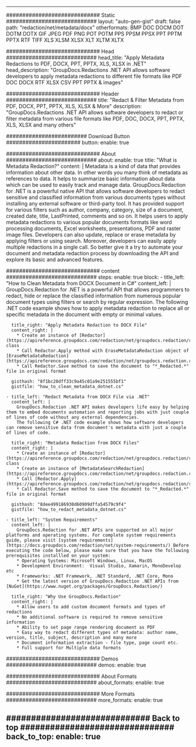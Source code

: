 













---
############################# Static ############################
layout: "auto-gen-gist"
draft: false
path: "redaction/net/metadata/docx"
otherformats: BMP DOC DOCM DOT DOTM DOTX GIF JPEG PDF PNG POT POTM PPS PPSM PPSX PPT PPTM PPTX RTF TIFF XLS XLSM XLSX XLT XLTM XLTX  


############################# Head ############################
head_title: "Apply Metadata Redactions to PDF, DOCX, PPT, PPTX, XLS, XLSX in .NET"
head_description: "GroupDocs.Redactions .NET API allows software developers to apply metadata redactions to different file formats like PDF DOC DOCX RTF XLSX CSV PPT PPTX & images"

############################# Header ############################
title: "Redact & Filter Metadata from PDF, DOCX, PPT, PPTX, XLS, XLSX & More"
description: "GroupDocs.Redactions .NET API allows software developers to redact or filter metadata from various file formats like PDF, DOC, DOCX, PPT, PPTX, XLS, XLSX and many others"

######################### Download Button #######################
button:
    enable: true

############################# About ############################
about:
    enable: true
    title: "What is Metadata Redaction?"
    content: |
        Metadata is a kind of data that provides information about other data. In other words you many think of metadata as references to data. It helps to summarize basic information about data which can be used to easily track and manage data. GroupDocs.Redaction for .NET is a powerful native API that allows software developers to redact sensitive and classified information from various documents types without installing any external software or third-party tool. It has provided support for various filters such as author, company, category, size of a document, created date, title, LastPrinted, comments and so on.   It helps users to apply metadata redactions to various popular documents formats like word processing documents, Excel worksheets, presentations, PDF and raster image files. Developers can also update, replace or erase metadata by applying filters or using search. Moreover, developers can easily apply multiple redactions in a single call. So better give it a try to automate your document and metadata redaction process by downloading the API and explore its basic and advanced features.

############################# content ############################
steps:
    enable: true
    block:
    - title_left: "How to Clean Metadata from DOCX Document in C#"
      content_left: |
        GroupDocs.Redaction for .NET is a powerful API that allows programmers to redact, hide or replace the classified information from numerous popular document types using filters or search by regular expression.
        The following .NET code example shows how to apply metadata redaction to replace all or specific metadata in the document with empty or minimal values.

      title_right: "Apply Metadata Redaction to DOCX File"
      content_right: |
        * Create an instance of [Redactor](https://apireference.groupdocs.com/redaction/net/groupdocs.redaction/redactor) class 
        * Call Redactor.Apply method with EraseMetadataRedaction object of [EraseMetadataRedaction](https://apireference.groupdocs.com/redaction/net/groupdocs.redaction.redactions/erasemetadataredaction)
        * Call Redactor.Save method to save the document to "*_Redacted.*" file in original format
        
      gisthash: "8f1bc20dff33c9a45c01a9e251555bf1"
      gistfile: "how_to_clean_metadata_dotnet.cs"

    - title_left: "Redact Metadata from DOCX File via .NET"
      content_left: |
        GroupDocs.Redaction .NET API makes developers life easy by helping them to embed documents automation and reporting jobs with just couple of lines of code without any external dependencies.
        The following C# .NET code example shows how software developers can remove sensitive data from document's metadata with just a couple of lines of code.
        
      title_right: "Metadata Redaction from DOCX Files"
      content_right: |
        * Create an instance of [Redactor](https://apireference.groupdocs.com/redaction/net/groupdocs.redaction/redactor) class 
        * Create an instance of [MetadataSearchRedaction](https://apireference.groupdocs.com/redaction/net/groupdocs.redaction.redactions/metadatasearchredaction)
        * Call [Redactor.Apply](https://apireference.groupdocs.com/redaction/net/groupdocs.redaction/redactor/methods/apply/index) 
        * Call Redactor.Save method to save the document to "*_Redacted.*" file in original format
        
      gisthash: "8dee499186930d60909dffa54579c9f4"
      gistfile: "how_to_redact_metadata_dotnet.cs"

    - title_left: "System Requirements"
      content_left: |
        GroupDocs.Redaction for .NET APIs are supported on all major platforms and operating systems. For complete system requirements guide, please visit [system requirements](https://docs.groupdocs.com/redaction/net/system-requirements/) Before executing the code below, please make sure that you have the following prerequisites installled on your system:
        * Operating Systems: Microsoft Windows, Linux, MacOS
        * Development Environment:  Visual Studio, Xamarin, MonoDevelop etc
        * Frameworks: .NET Framework, .NET Standard, .NET Core, Mono
        * Get the latest version of GroupDocs.Redaction .NET APIs from [NuGet](https://www.nuget.org/packages/GroupDocs.Redaction/)
        
      title_right: "Why Use GroupDocs.Redaction"
      content_right: |
        * Allow users to add custom document formats and types of redactions
        * No additional software is required to remove sensitive information
        * Ability to set page range rendering document as PDF
        * Easy way to redact different types of metadata: author name, version, title, subject, description and many more
        * Document information extraction - file type, page count etc.
        * Full support for Multiple data formats


############################# Demos ############################
demos:
    enable: true

############################# About Formats ############################
about_formats:
    enable: true

############################# More Formats ############################
more_formats:
    enable: true

############################# Back to top ###############################
back_to_top:
    enable: true
---